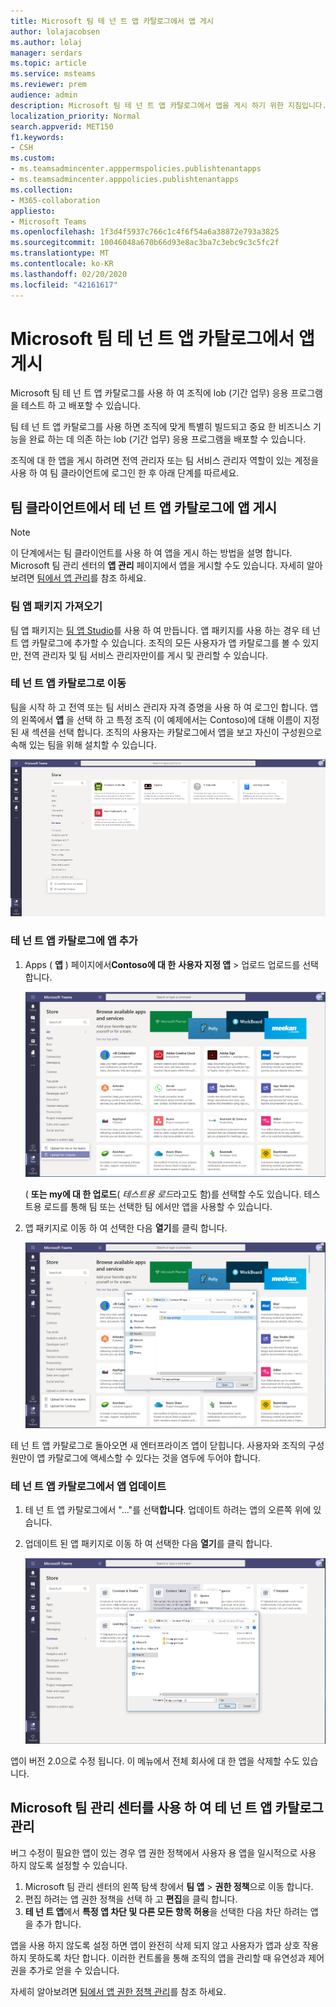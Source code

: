 ```yaml
---
title: Microsoft 팀 테 넌 트 앱 카탈로그에서 앱 게시
author: lolajacobsen
ms.author: lolaj
manager: serdars
ms.topic: article
ms.service: msteams
ms.reviewer: prem
audience: admin
description: Microsoft 팀 테 넌 트 앱 카탈로그에서 앱을 게시 하기 위한 지침입니다.
localization_priority: Normal
search.appverid: MET150
f1.keywords:
- CSH
ms.custom:
- ms.teamsadmincenter.apppermspolicies.publishtenantapps
- ms.teamsadmincenter.apppolicies.publishtenantapps
ms.collection:
- M365-collaboration
appliesto:
- Microsoft Teams
ms.openlocfilehash: 1f3d4f5937c766c1c4f6f54a6a38872e793a3825
ms.sourcegitcommit: 10046048a670b66d93e8ac3ba7c3ebc9c3c5fc2f
ms.translationtype: MT
ms.contentlocale: ko-KR
ms.lasthandoff: 02/20/2020
ms.locfileid: "42161617"
---
```

<a name="publish-apps-in-the-microsoft-teams-tenant-app-catalog"></a>Microsoft 팀 테 넌 트 앱 카탈로그에서 앱 게시
=======================================================

Microsoft 팀 테 넌 트 앱 카탈로그를 사용 하 여 조직에 lob (기간 업무) 응용 프로그램을 테스트 하 고 배포할 수 있습니다.

팀 테 넌 트 앱 카탈로그를 사용 하면 조직에 맞게 특별히 빌드되고 중요 한 비즈니스 기능을 완료 하는 데 의존 하는 lob (기간 업무) 응용 프로그램을 배포할 수 있습니다.

조직에 대 한 앱을 게시 하려면 전역 관리자 또는 팀 서비스 관리자 역할이 있는 계정을 사용 하 여 팀 클라이언트에 로그인 한 후 아래 단계를 따르세요.

## <a name="publish-an-app-in-the-tenant-app-catalog-from-the-teams-client"></a>팀 클라이언트에서 테 넌 트 앱 카탈로그에 앱 게시

> [!NOTE]
> 이 단계에서는 팀 클라이언트를 사용 하 여 앱을 게시 하는 방법을 설명 합니다. Microsoft 팀 관리 센터의 **앱 관리** 페이지에서 앱을 게시할 수도 있습니다. 자세히 알아보려면 [팀에서 앱 관리](manage-apps.md)를 참조 하세요.

### <a name="get-a-teams-app-package"></a>팀 앱 패키지 가져오기

팀 앱 패키지는 [팀 앱 Studio](https://docs.microsoft.com/microsoftteams/platform/get-started/get-started-app-studio)를 사용 하 여 만듭니다. 앱 패키지를 사용 하는 경우 테 넌 트 앱 카탈로그에 추가할 수 있습니다. 조직의 모든 사용자가 앱 카탈로그를 볼 수 있지만, 전역 관리자 및 팀 서비스 관리자만이를 게시 및 관리할 수 있습니다.

### <a name="go-to-the-tenant-app-catalog"></a>테 넌 트 앱 카탈로그로 이동

팀을 시작 하 고 전역 또는 팀 서비스 관리자 자격 증명을 사용 하 여 로그인 합니다. 앱의 왼쪽에서 **앱** 을 선택 하 고 특정 조직 (이 예제에서는 Contoso)에 대해 이름이 지정 된 새 섹션을 선택 합니다. 조직의 사용자는 카탈로그에서 앱을 보고 자신이 구성원으로 속해 있는 팀을 위해 설치할 수 있습니다.

![앱 카탈로그를 보여 주는 팀 앱 스토어의 스크린샷](media/private-app-store-teams-image01.png)

### <a name="add-an-app-to-the-tenant-app-catalog"></a>테 넌 트 앱 카탈로그에 앱 추가

1. Apps ( **앱** ) 페이지에서**Contoso에 대 한** **사용자 지정 앱** > 업로드 업로드를 선택 합니다.

    ![앱 카탈로그를 보여 주는 팀 앱 스토어의 스크린샷](media/private-app-store-teams-image02.png)

    ( **또는 my에 대 한 업로드**( *테스트용 로드*라고도 함)를 선택할 수도 있습니다. 테스트용 로드를 통해 팀 또는 선택한 팀 에서만 앱을 사용할 수 있습니다.

2. 앱 패키지로 이동 하 여 선택한 다음 **열기**를 클릭 합니다.

    ![앱 카탈로그를 보여 주는 팀 앱 스토어의 스크린샷](media/private-app-store-teams-image03.png)

테 넌 트 앱 카탈로그로 돌아오면 새 엔터프라이즈 앱이 닫힙니다. 사용자와 조직의 구성원만이 앱 카탈로그에 액세스할 수 있다는 것을 염두에 두어야 합니다.

### <a name="update-an-app-in-the-tenant-app-catalog"></a>테 넌 트 앱 카탈로그에서 앱 업데이트

1. 테 넌 트 앱 카탈로그에서 "..."를 선택**합니다**. 업데이트 하려는 앱의 오른쪽 위에 있습니다.

2. 업데이트 된 앱 패키지로 이동 하 여 선택한 다음 **열기**를 클릭 합니다.

    ![앱 카탈로그를 보여 주는 팀 앱 스토어의 스크린샷](media/private-app-store-teams-image04.png)

앱이 버전 2.0으로 수정 됩니다. 이 메뉴에서 전체 회사에 대 한 앱을 삭제할 수도 있습니다.

## <a name="use-the-microsoft-teams-admin-center-to-manage-the-tenant-app-catalog"></a>Microsoft 팀 관리 센터를 사용 하 여 테 넌 트 앱 카탈로그 관리

버그 수정이 필요한 앱이 있는 경우 앱 권한 정책에서 사용자 용 앱을 일시적으로 사용 하지 않도록 설정할 수 있습니다.

1. Microsoft 팀 관리 센터의 왼쪽 탐색 창에서 **팀 앱** > **권한 정책**으로 이동 합니다.
2. 편집 하려는 앱 권한 정책을 선택 하 고 **편집**을 클릭 합니다.
3. **테 넌 트 앱**에서 **특정 앱 차단 및 다른 모든 항목 허용**을 선택한 다음 차단 하려는 앱을 추가 합니다.

앱을 사용 하지 않도록 설정 하면 앱이 완전히 삭제 되지 않고 사용자가 앱과 상호 작용 하지 못하도록 차단 합니다. 이러한 컨트롤을 통해 조직의 앱을 관리할 때 유연성과 제어권을 추가로 얻을 수 있습니다.

자세히 알아보려면 [팀에서 앱 권한 정책 관리](teams-app-permission-policies.md)를 참조 하세요.